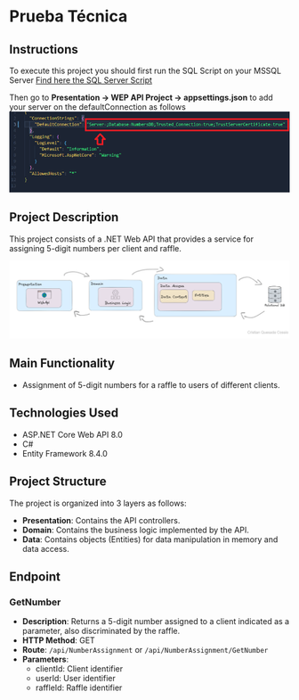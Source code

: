 # Prueba Técnica

## Instructions
To execute this project you should first run the SQL Script on your MSSQL Server
[Find here the SQL Server Script](scripts/scriptBD.sql)

Then go to
**Presentation -> WEP API Project -> appsettings.json**
to add your server on the defaultConnection as follows
![ConnectionString](docs/defaultConnection.png)

## Project Description

This project consists of a .NET Web API that provides a service for assigning 5-digit numbers per client and raffle.

![Design View](docs/DesignView.png)


## Main Functionality

- Assignment of 5-digit numbers for a raffle to users of different clients.

## Technologies Used

- ASP.NET Core Web API 8.0
- C#
- Entity Framework 8.4.0

## Project Structure

The project is organized into 3 layers as follows:

- **Presentation**: Contains the API controllers.
- **Domain**: Contains the business logic implemented by the API.
- **Data**: Contains objects (Entities) for data manipulation in memory and data access.

## Endpoint

### GetNumber

- **Description**: Returns a 5-digit number assigned to a client indicated as a parameter, also discriminated by the raffle.
- **HTTP Method**: GET
- **Route**: `/api/NumberAssignment` or `/api/NumberAssignment/GetNumber`
- **Parameters**:
  - clientId: Client identifier
  - userId: User identifier
  - raffleId: Raffle identifier
